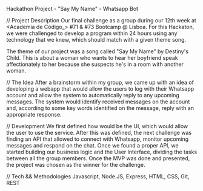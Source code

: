 Hackathon Project - "Say My Name" - Whatsapp Bot

// Project Description
Our final challenge as a group during our 12th week at <Academia de Código_> #71 & #73 Bootcamp @ Lisboa. For this Hackaton, we were challenged to develop a program within 24 hours using any technology that we knew, which should match with a given theme song.

The theme of our project was a song called "Say My Name" by Destiny's Child. 
This is about a woman who wants to hear her boyfriend speak affectionately to her because she suspects he's in a room with another woman.

// The Idea
After a brainstorm within my group, we came up with an idea of developing a webapp that would allow the users to log with their Whatsapp account and allow the system to automatically reply to any upcoming messages. The system would identify received messages on the account and, according to some key words identified on the message, reply with an appropriate response.

// Development
We first defined how would be the UI, which would allow the user to use the service. After this was defined, the next challenge was finding an API that allowed to connect with Whatsapp, monitor upcoming messages and respond on the chat. Once we found a proper API, we started building our business logic and the User Interface, dividing the tasks between all the group members. Once the MVP was done and presented, the project was chosen as the winner for the challenge.

// Tech && Methodologies
Javascript, Node.JS, Express, HTML, CSS, Git, REST
